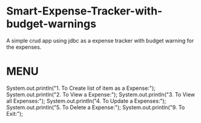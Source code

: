 # Smart-Expense-Tracker-with-budget-warnings
A simple crud app using jdbc as a expense tracker with budget warning for the expenses.

# MENU
System.out.println("1. To Create list of item as a Expense:");
		System.out.println("2. To View a Expense:");
		System.out.println("3. To View all Expenses:");
		System.out.println("4. To Update a Expenses:");
		System.out.println("5. To Delete a Expense:");
		System.out.println("9. To Exit:");

